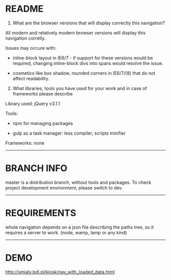 # README #

1) What are the browser versions that will display correctly this navigation?

All modern and relatively modern browser versions will display this navigation corretly.

Issues may occure with:

- inline-block layout in IE6/7 - if support for these versions would be required, changing inline-block divs into spans would resolve the issue. 

- cosmetics like box shadow, rounded corners in IE6/7/(8) that do not affect readability.


2) What libraries, tools you have used for your work and in case of frameworks please describe

Library used: jQuery v3.1.1

Tools:

- npm for managing packages

- gulp as a task manager: less compiler, scripts minifier

Frameworks: none

---------------------------------------------------------------

# BRANCH INFO #

master is a distribution branch, without tools and packages. To check project development environment, please switch to dev.

---------------------------------------------------------------

# REQUIREMENTS #

whole navigation depends on a json file describing the paths tree, so it requires a server to work. (node, wamp, lamp or any kind)



---------------------------------------------------------------

# DEMO #

http://smialy.bdl.pl/kiosk/nav_with_loaded_data.html